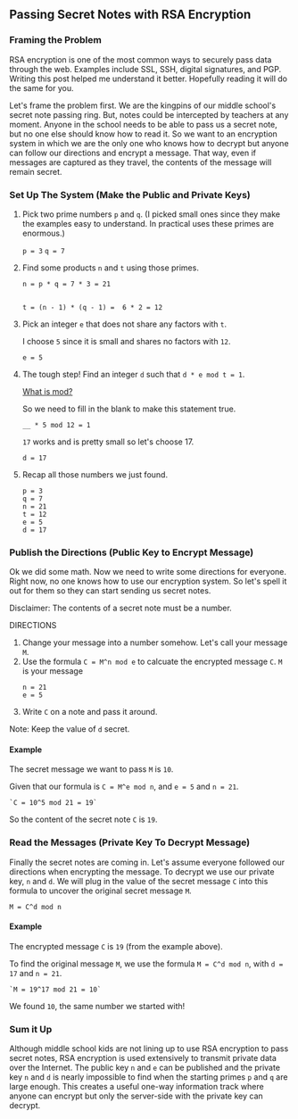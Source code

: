 ## Passing Secret Notes with RSA Encryption

### Framing the Problem

RSA encryption is one of the most common ways to securely pass data through the web. Examples include SSL, SSH, digital signatures, and PGP. Writing this post helped me understand it better. Hopefully reading it will do the same for you.

Let's frame the problem first. We are the kingpins of our middle school's secret note passing ring. But, notes could be intercepted by teachers at any moment. Anyone in the school needs to be able to pass us a secret note, but no one else should know how to read it. So we want to an encryption system in which we are the only one who knows how to decrypt but anyone can follow our directions and encrypt a message. That way, even if messages are captured as they travel, the contents of the message will remain secret.

### Set Up The System (Make the Public and Private Keys)

1. Pick two prime numbers `p` and `q`. (I picked small ones since they make the examples easy to understand. In practical uses these primes are enormous.)

    `p = 3`
    `q = 7`

1. Find some products `n` and `t` using those primes.

    ```
    n = p * q = 7 * 3 = 21


    t = (n - 1) * (q - 1) =  6 * 2 = 12

    ```

1. Pick an integer `e` that does not share any factors with `t`.

    I choose `5` since it is small and shares no factors with `12`.

    `e = 5`

1. The tough step! Find an integer `d` such that `d * e mod t = 1`.

    [What is mod?](https://en.wikipedia.org/wiki/Modular_arithmetic)

    So we need to fill in the blank to make this statement true.

    `__ * 5 mod 12 = 1`

    `17` works and is pretty small so let's choose 17.

    `d = 17`

  1. Recap all those numbers we just found.

      ```
      p = 3
      q = 7
      n = 21
      t = 12
      e = 5
      d = 17
      ```


### Publish the Directions (Public Key to Encrypt Message)

Ok we did some math. Now we need to write some directions for everyone. Right now, no one knows how to use our encryption system. So let's spell it out for them so they can start sending us secret notes.

Disclaimer: The contents of a secret note must be a number.

DIRECTIONS
1. Change your message into a number somehow. Let's call your message `M`.
2. Use the formula `C = M^n mod e` to calcuate the encrypted message `C`.
    `M` is your message
    ```
    n = 21
    e = 5
    ```
3. Write `C` on a note and pass it around.

Note: Keep the value of `d` secret.

#### Example

The secret message we want to pass `M` is `10`.

Given that our formula is `C = M^e mod n`, and `e = 5` and `n = 21`.

    `C = 10^5 mod 21 = 19`

So the content of the secret note `C` is `19`.


### Read the Messages (Private Key To Decrypt Message)

Finally the secret notes are coming in. Let's assume everyone followed our directions when encrypting the message. To decrypt we use our private key, `n` and `d`. We will plug in the value of the secret message `C` into this formula to uncover the original secret message `M`.

`M = C^d mod n`

#### Example

The encrypted message `C` is `19` (from the example above).

To find the original message `M`, we use the formula `M = C^d mod n`, with `d = 17` and `n = 21`.

    `M = 19^17 mod 21 = 10`

We found `10`, the same number we started with!

### Sum it Up

Although middle school kids are not lining up to use RSA encryption to pass secret notes, RSA encryption is used extensively to transmit private data over the Internet. The public key `n` and `e` can be published and the private key `n` and `d` is nearly impossible to find when the starting primes `p` and `q` are large enough. This creates a useful one-way information track where anyone can encrypt but only the server-side with the private key can decrypt.





